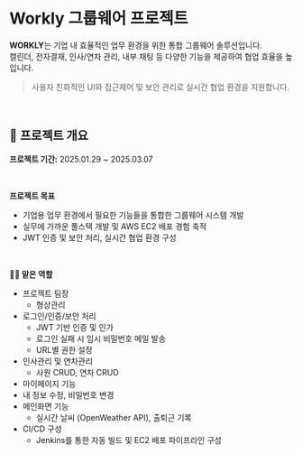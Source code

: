 # Workly 그룹웨어 프로젝트

**WORKLY**는 기업 내 효율적인 업무 환경을 위한 통합 그룹웨어 솔루션입니다.  
캘린더, 전자결재, 인사/연차 관리, 내부 채팅 등 다양한 기능을 제공하여 협업 효율을 높입니다.

> 사용자 친화적인 UI와 접근제어 및 보안 관리로 실시간 협업 환경을 지원합니다.

<br>

## 📅 프로젝트 개요

**프로젝트 기간:** 2025.01.29 ~ 2025.03.07

<br>

**프로젝트 목표**
  - 기업용 업무 환경에서 필요한 기능들을 통합한 그룹웨어 시스템 개발
  - 실무에 가까운 풀스택 개발 및 AWS EC2 배포 경험 축적
  - JWT 인증 및 보안 처리, 실시간 협업 환경 구성

<br>

**👨‍💻 맡은 역할**
  - 프로젝트 팀장
    - 형상관리
  - 로그인/인증/보안 처리
    - JWT 기반 인증 및 인가
    - 로그인 실패 시 임시 비밀번호 메일 발송
    - URL별 권한 설정
  - 인사관리 및 연차관리
    - 사원 CRUD, 연차 CRUD
  - 마이페이지 기능
   - 내 정보 수정, 비밀번호 변경
  - 메인화면 기능
    - 실시간 날씨 (OpenWeather API), 출퇴근 기록
  - CI/CD 구성
    - Jenkins를 통한 자동 빌드 및 EC2 배포 파이프라인 구성
